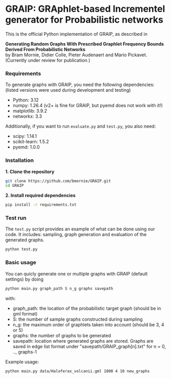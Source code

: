 # GRAIP: GRAphlet-based Incrementel generator for Probabilistic networks

This is the official Python implementation of GRAIP, as described in  

**Generating Random Graphs With Prescribed Graphlet Frequency Bounds Derived From Probabilistic Networks**  
by Bram Mornie, Didier Colle, Pieter Audenaert and Mario Pickavet.  
(Currently under review for publication.)  

### Requirements  
To generate graphs with GRAIP, you need the following dependencies: (listed versions were used during development and testing)  
- Python: 3.12  
- numpy: 1.26.4 (v2+ is fine for GRAIP, but pyemd does not work with it!)  
- matplotlib: 3.9.2  
- networkx: 3.3
  
Additionally, if you want to run `evaluate.py` and `test.py`, you also need:
- scipy: 1.14.1
- scikit-learn: 1.5.2
- pyemd: 1.0.0

### Installation  
**1. Clone the repository**  
```bash
git clone https://github.com/bmornie/GRAIP.git
cd GRAIP
```
**2. Install required dependencies**  
```bash
pip install -r requirements.txt
```

### Test run
The `test.py` script provides an example of what can be done using our code. It includes: sampling, graph generation and evaluation of the generated graphs.
```bash
python test.py
```

### Basic usage
You can quicly generate one or multiple graphs with GRAIP (default settings) by doing
```bash
python main.py graph_path S n_g graphs savepath
```
with:
- graph_path: the location of the probabilistic target graph (should be in gml format)
- S: the number of sample graphs constructed during sampling
- n_g: the maximum order of graphlets taken into account (should be 3, 4 or 5)
- graphs: the number of graphs to be generated
- savepath: location where generated graphs are stored. Graphs are saved in edge list format under "savepath/GRAIP_graph[n].txt" for n = 0, .., graphs-1
  
Example usage:
```bash
python main.py data/Haloferax_volcanii.gml 1000 4 10 new_graphs
```
